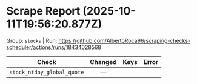 # Scrape Report (2025-10-11T19:56:20.877Z)

Group: `stocks`  |  Run: https://github.com/AlbertoRoca96/scraping-checks-scheduler/actions/runs/18434028568

| Check | Changed | Keys | Error |
|---|:---:|:--|:--|
| `stock_ntdoy_global_quote` | — |  |  |
